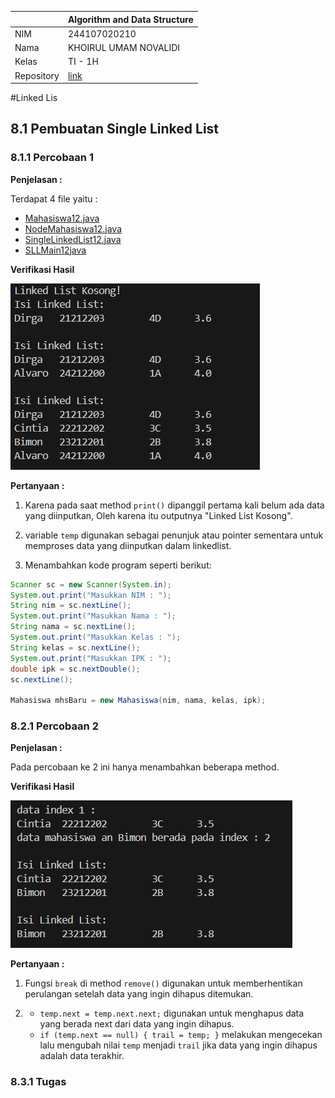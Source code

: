 |  | Algorithm and Data Structure |
|--|--|
| NIM |  244107020210 |
| Nama |  KHOIRUL UMAM NOVALIDI |
| Kelas | TI - 1H |
| Repository | [link](https://github.com/novalrnv/PRAKALSD.git) |

#Linked Lis

## 8.1 Pembuatan Single Linked List

### 8.1.1 Percobaan 1

**Penjelasan :**

Terdapat 4 file yaitu : 

- [Mahasiswa12.java](sc_code/Mahasiswa12.java)
- [NodeMahasiswa12.java](sc_code/NodeMahasiswa12.java)
- [SingleLinkedList12.java](sc_code/SingleLinkedList12.java)
- [SLLMain12java](sc_code/SLLMain12.java)

**Verifikasi Hasil**

![Screenshot](img/1.png)

**Pertanyaan :**

1. Karena pada saat method `print()` dipanggil pertama kali belum ada data yang diinputkan, Oleh karena itu outputnya "Linked List Kosong".

2. variable `temp` digunakan sebagai penunjuk atau pointer sementara untuk memproses data yang diinputkan dalam linkedlist.

3. Menambahkan kode program seperti berikut:
```java
Scanner sc = new Scanner(System.in);
System.out.print("Masukkan NIM : ");
String nim = sc.nextLine();
System.out.print("Masukkan Nama : ");
String nama = sc.nextLine();
System.out.print("Masukkan Kelas : ");
String kelas = sc.nextLine();
System.out.print("Masukkan IPK : ");
double ipk = sc.nextDouble();
sc.nextLine();

Mahasiswa mhsBaru = new Mahasiswa(nim, nama, kelas, ipk);
```

### 8.2.1 Percobaan 2

**Penjelasan :**

Pada percobaan ke 2 ini hanya menambahkan beberapa method.

**Verifikasi Hasil**

![Screenshot](img/2.png)

**Pertanyaan :**

1. Fungsi `break` di method `remove()` digunakan untuk memberhentikan perulangan setelah data yang ingin dihapus ditemukan.

2. - `temp.next = temp.next.next;` digunakan untuk menghapus data yang berada next dari data yang ingin dihapus.
    - `if (temp.next == null) { trail = temp; }` melakukan mengecekan lalu mengubah nilai `temp` menjadi `trail` jika data yang ingin dihapus adalah data terakhir.

### 8.3.1 Tugas

